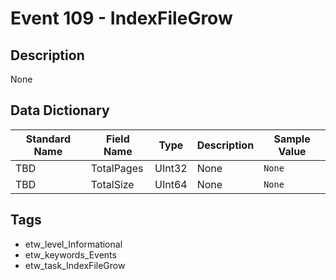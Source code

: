 # Event 109 - IndexFileGrow

## Description
None

## Data Dictionary
|Standard Name|Field Name|Type|Description|Sample Value|
|---|---|---|---|---|
|TBD|TotalPages|UInt32|None|`None`|
|TBD|TotalSize|UInt64|None|`None`|

## Tags
* etw_level_Informational
* etw_keywords_Events
* etw_task_IndexFileGrow